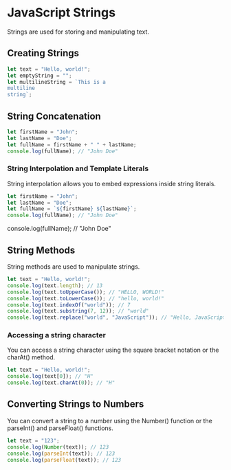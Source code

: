 # JavaScript Strings

Strings are used for storing and manipulating text.

## Creating Strings

```javascript
let text = "Hello, world!";
let emptyString = "";
let multilineString = `This is a
multiline
string`;
```

## String Concatenation

```javascript
let firstName = "John";
let lastName = "Doe";
let fullName = firstName + " " + lastName;
console.log(fullName); // "John Doe"
```

### String Interpolation and Template Literals

String interpolation allows you to embed expressions inside string literals.

```javascript
let firstName = "John";
let lastName = "Doe";
let fullName = `${firstName} ${lastName}`;
console.log(fullName); // "John Doe"
```

console.log(fullName); // "John Doe"

## String Methods

String methods are used to manipulate strings.

```javascript
let text = "Hello, world!";
console.log(text.length); // 13
console.log(text.toUpperCase()); // "HELLO, WORLD!"
console.log(text.toLowerCase()); // "hello, world!"
console.log(text.indexOf("world")); // 7
console.log(text.substring(7, 12)); // "world"
console.log(text.replace("world", "JavaScript")); // "Hello, JavaScript!"
```

### Accessing a string character

You can access a string character using the square bracket notation or the charAt() method.

```javascript
let text = "Hello, world!";
console.log(text[0]); // "H"
console.log(text.charAt(0)); // "H"
```

## Converting Strings to Numbers

You can convert a string to a number using the Number() function or the parseInt() and parseFloat() functions.

```javascript
let text = "123";
console.log(Number(text)); // 123
console.log(parseInt(text)); // 123
console.log(parseFloat(text)); // 123
```
